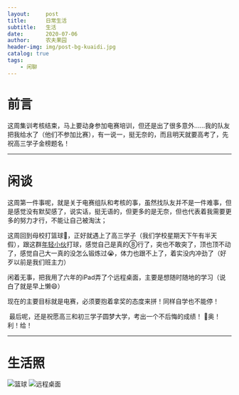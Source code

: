```yaml
---
layout:     post
title:      日常生活
subtitle:   生活
date:       2020-07-06
author:     农夫果园
header-img: img/post-bg-kuaidi.jpg
catalog: true
tags:
    - 闲聊
---
```


# 前言

​		这周集训考核结束，马上要动身参加电赛培训，但还是出了很多意外......我的队友把我给水了（他们不参加比赛），有一说一，挺无奈的，而且明天就要高考了，先祝高三学子金榜题名！

------

# 闲谈

​		这周第一件事呢，就是关于电赛组队和考核的事，虽然找队友并不是一件难事，但是感觉没有默契感了，说实话，挺无语的，但更多的是无奈，但也代表着我需要更多的努力才行，不能让自己被淘汰；

​		这周回到母校打篮球🏀，正好就遇上了高三学子（我们学校星期天下午有半天假），跟这群<u>年轻小伙</u>打球，感觉自己是真的⑧行了，突也不敢突了，顶也顶不动了，感觉自己大一真的没怎么锻炼过😭，体力也跟不上了，着实没内冲劲了（好歹以前是我们班主力）

​		闲着无事，把我用了六年的iPad弄了个远程桌面，主要是想随时随地的学习（说白了就是早上懒😄）

​		现在的主要目标就是电赛，必须要抱着拿奖的态度来拼！同样自学也不能停！

​		最后呢，还是祝愿高三和初三学子圆梦大学，考出一个不后悔的成绩！					   💪奥！利！给！

------

# 生活照

![篮球](https://img-blog.csdnimg.cn/20200707001514615.JPG?x-oss-process=image/watermark,type_ZmFuZ3poZW5naGVpdGk,shadow_10,text_aHR0cHM6Ly9ibG9nLmNzZG4ubmV0L25hbWVfbG9uZ21pbmc=,size_16,color_FFFFFF,t_70)
![远程桌面](https://img-blog.csdnimg.cn/20200707001528282.JPG?x-oss-process=image/watermark,type_ZmFuZ3poZW5naGVpdGk,shadow_10,text_aHR0cHM6Ly9ibG9nLmNzZG4ubmV0L25hbWVfbG9uZ21pbmc=,size_16,color_FFFFFF,t_70)

